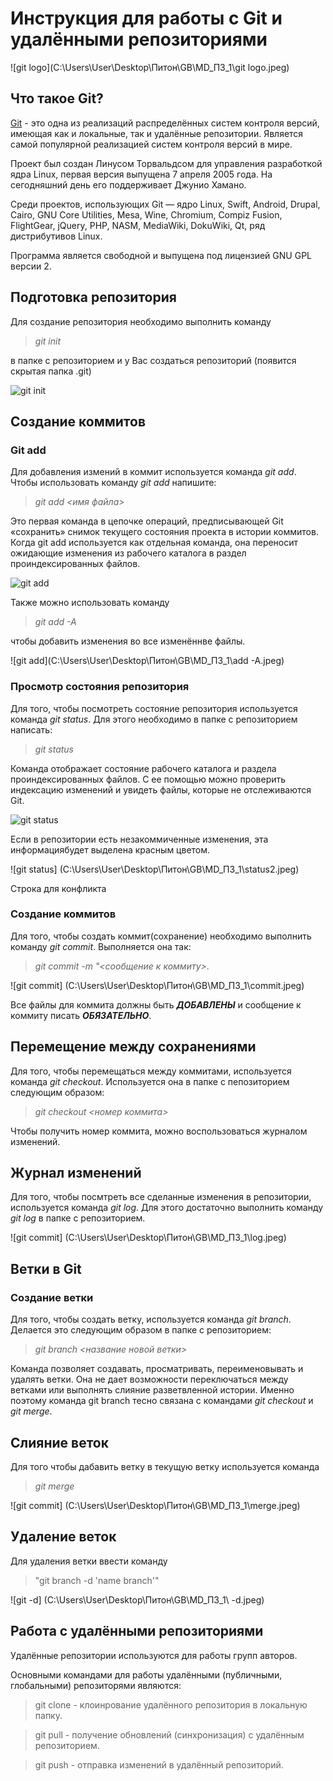 # Инструкция для работы с Git и удалёнными репозиториями

![git logo](C:\Users\User\Desktop\Питон\GB\MD_ПЗ_1\git logo.jpeg)

## Что такое Git?
[Git](https://git-scm.com/) - это одна из реализаций распределённых систем контроля версий, имеющая как и локальные, так и удалённые репозитории. Является самой популярной реализацией систем контроля версий в мире.

Проект был создан Линусом Торвальдсом для управления разработкой ядра Linux, первая версия выпущена 7 апреля 2005 года. На сегодняшний день его поддерживает Джунио Хамано.

Среди проектов, использующих Git — ядро Linux, Swift, Android, Drupal, Cairo, GNU Core Utilities, Mesa, Wine, Chromium, Compiz Fusion, FlightGear, jQuery, PHP, NASM, MediaWiki, DokuWiki, Qt, ряд дистрибутивов Linux.

Программа является свободной и выпущена под лицензией GNU GPL версии 2.

## Подготовка репозитория
Для создание репозитория необходимо выполнить команду 
>*git init*  

в папке с репозиторием и у Вас создаться репозиторий (появится скрытая папка .git)

![git init](C:\Users\User\Desktop\Питон\GB\MD_ПЗ_1\init.jpeg)

## Создание коммитов

### Git add
Для добавления измений в коммит используется команда *git add*. Чтобы использовать команду *git add* напишите:
> *git add <имя файла>*

Это первая команда в цепочке операций, предписывающей Git «сохранить» снимок текущего состояния проекта в истории коммитов. Когда git add используется как отдельная команда, она переносит ожидающие изменения из рабочего каталога в раздел проиндексированных файлов.

![git add](C:\Users\User\Desktop\Питон\GB\MD_ПЗ_1\add.jpeg)

Также можно использовать команду 
>*git add -A*

чтобы добавить изменения во все изменённве файлы.

![git add](C:\Users\User\Desktop\Питон\GB\MD_ПЗ_1\add -A.jpeg)

### Просмотр состояния репозитория
Для того, чтобы посмотреть состояние репозитория используется команда *git status*. Для этого необходимо в папке с репозиторием написать:
> *git status*

Команда отображает состояние рабочего каталога и раздела проиндексированных файлов. С ее помощью можно проверить индексацию изменений и увидеть файлы, которые не отслеживаются Git.

![git status](C:\Users\User\Desktop\Питон\GB\MD_ПЗ_1\status1.jpeg)

Если в репозитории есть незакоммиченные изменения, эта информациябудет выделена красным цветом.

![git status] (C:\Users\User\Desktop\Питон\GB\MD_ПЗ_1\status2.jpeg)

Строка для конфликта

### Создание коммитов
Для того, чтобы создать коммит(сохранение) необходимо выполнить команду *git commit*. Выполняется она так: 
>*git commit -m "<сообщение к коммиту>*. 

![git commit] (C:\Users\User\Desktop\Питон\GB\MD_ПЗ_1\commit.jpeg)

Все файлы для коммита должны быть ***ДОБАВЛЕНЫ*** и сообщение к коммиту писать ***ОБЯЗАТЕЛЬНО***.

## Перемещение между сохранениями
Для того, чтобы перемещаться между коммитами, используется команда *git checkout*. Используется она в папке с пепозиторием следующим образом: 
>*git checkout <номер коммита>*

Чтобы получить номер коммита, можно воспользоваться журналом изменений.

## Журнал изменений
Для того, чтобы посмтреть все сделанные изменения в репозитории, используется команда *git log*. Для этого достаточно выполнить команду *git log* в папке с репозиторием.

![git commit] (C:\Users\User\Desktop\Питон\GB\MD_ПЗ_1\log.jpeg)

## Ветки в Git

### Создание ветки

Для того, чтобы создать ветку, используется команда *git branch*. Делается это следующим образом в папке с репозиторием: 
>*git branch <название новой ветки>*

Команда позволяет создавать, просматривать, переименовывать и удалять ветки. Она не дает возможности переключаться между ветками или выполнять слияние разветвленной истории. Именно поэтому команда git branch тесно связана с командами *git checkout* и *git merge*.

## Слияние веток

Для того чтобы дабавить ветку в текущую ветку используется команда 
>*git merge <name branch>*

![git commit] (C:\Users\User\Desktop\Питон\GB\MD_ПЗ_1\merge.jpeg)

## Удаление веток
Для удаления ветки ввести команду 
>"git branch -d 'name branch'"

![git -d] (C:\Users\User\Desktop\Питон\GB\MD_ПЗ_1\ -d.jpeg)

## Работа с удалёнными репозиториями

Удалённые репозитории используются для работы групп авторов.

Основными командами для работы удалёнными (публичными, глобальными) репозиторями являются:
> git clone - клоинрование удалённого репозитория в локальную папку.

> git pull - получение обновлений (синхронизация) с удалённым репозиторием.

> git push - отправка изменений в удалённый репозиторий.